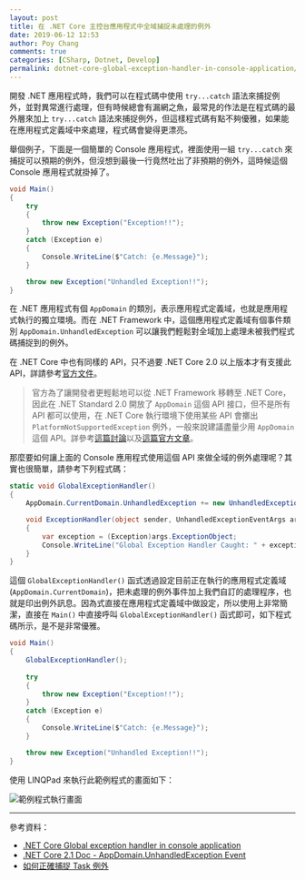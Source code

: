 ```yaml
---
layout: post
title: 在 .NET Core 主控台應用程式中全域捕捉未處理的例外
date: 2019-06-12 12:53
author: Poy Chang
comments: true
categories: [CSharp, Dotnet, Develop]
permalink: dotnet-core-global-exception-handler-in-console-application/
---
```


開發 .NET 應用程式時，我們可以在程式碼中使用 `try...catch` 語法來捕捉例外，並對異常進行處理，但有時候總會有漏網之魚，最常見的作法是在程式碼的最外層來加上 `try...catch` 語法來捕捉例外，但這樣程式碼有點不夠優雅，如果能在應用程式定義域中來處理，程式碼會變得更漂亮。

舉個例子，下面是一個簡單的 Console 應用程式，裡面使用一組 `try...catch` 來捕捉可以預期的例外，但沒想到最後一行竟然吐出了非預期的例外，這時候這個 Console 應用程式就掛掉了。

```csharp
void Main()
{
    try
    {
        throw new Exception("Exception!!");
    }
    catch (Exception e)
    {
        Console.WriteLine($"Catch: {e.Message}");
    }

    throw new Exception("Unhandled Exception!!");
}
```

在 .NET 應用程式有個 `AppDomain` 的類別，表示應用程式定義域，也就是應用程式執行的獨立環境。而在 .NET Framework 中，這個應用程式定義域有個事件類別 `AppDomain.UnhandledException` 可以讓我們輕鬆對全域加上處理未被我們程式碼捕捉到的例外。

在 .NET Core 中也有同樣的 API，只不過要 .NET Core 2.0 以上版本才有支援此 API，詳請參考[官方文件](https://docs.microsoft.com/zh-tw/dotnet/api/system.appdomain.unhandledexception?view=netcore-2.1&WT.mc_id=DT-MVP-5003022#%E9%81%A9%E7%94%A8%E6%96%BC)。

>官方為了讓開發者更輕鬆地可以從 .NET Framework 移轉至 .NET Core，因此在 .NET Standard 2.0 開放了 `AppDomain` 這個 API 接口，但不是所有 API 都可以使用，在 .NET Core 執行環境下使用某些 API 會擲出 `PlatformNotSupportedException` 例外，一般來說建議盡量少用 `AppDomain` 這個 API。詳參考[這篇討論](https://stackoverflow.com/questions/27266907/no-appdomains-in-net-core-why)以及[這篇官方文章](https://docs.microsoft.com/zh-tw/dotnet/core/porting/net-framework-tech-unavailable)。

那麼要如何讓上面的 Console 應用程式使用這個 API 來做全域的例外處理呢？其實也很簡單，請參考下列程式碼：

```csharp
static void GlobalExceptionHandler()
{
    AppDomain.CurrentDomain.UnhandledException += new UnhandledExceptionEventHandler(ExceptionHandler);

    void ExceptionHandler(object sender, UnhandledExceptionEventArgs args)
    {
        var exception = (Exception)args.ExceptionObject;
        Console.WriteLine("Global Exception Handler Caught: " + exception.Message);
    }
}
```

這個 `GlobalExceptionHandler()` 函式透過設定目前正在執行的應用程式定義域 (`AppDomain.CurrentDomain`)，把未處理的例外事件加上我們自訂的處理程序，也就是印出例外訊息。因為式直接在應用程式定義域中做設定，所以使用上非常簡潔，直接在 `Main()` 中直接呼叫 `GlobalExceptionHandler()` 函式即可，如下程式碼所示，是不是非常優雅。

```csharp
void Main()
{
    GlobalExceptionHandler();
    
    try
    {
        throw new Exception("Exception!!");
    }
    catch (Exception e)
    {
        Console.WriteLine($"Catch: {e.Message}");
    }

    throw new Exception("Unhandled Exception!!");
}
```

使用 LINQPad 來執行此範例程式的畫面如下：

![範例程式執行畫面](https://i.imgur.com/swxgrHL.png)

----------

參考資料：

* [.NET Core Global exception handler in console application](https://stackoverflow.com/questions/43639601/net-core-global-exception-handler-in-console-application)
* [.NET Core 2.1 Doc - AppDomain.UnhandledException Event](https://docs.microsoft.com/zh-tw/dotnet/api/system.appdomain.unhandledexception?view=netcore-2.1&WT.mc_id=DT-MVP-5003022)
* [如何正確捕捉 Task 例外](https://dotblogs.com.tw/sean_liao/2018/01/09/taskexceptionshandling)
